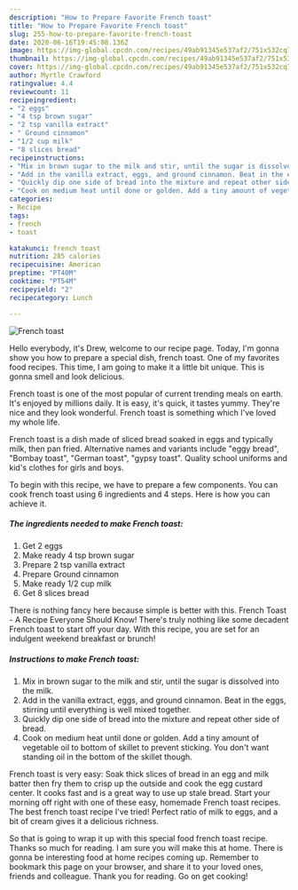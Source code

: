 ```yaml
---
description: "How to Prepare Favorite French toast"
title: "How to Prepare Favorite French toast"
slug: 255-how-to-prepare-favorite-french-toast
date: 2020-06-16T19:45:08.136Z
image: https://img-global.cpcdn.com/recipes/49ab91345e537af2/751x532cq70/french-toast-recipe-main-photo.jpg
thumbnail: https://img-global.cpcdn.com/recipes/49ab91345e537af2/751x532cq70/french-toast-recipe-main-photo.jpg
cover: https://img-global.cpcdn.com/recipes/49ab91345e537af2/751x532cq70/french-toast-recipe-main-photo.jpg
author: Myrtle Crawford
ratingvalue: 4.4
reviewcount: 11
recipeingredient:
- "2 eggs"
- "4 tsp brown sugar"
- "2 tsp vanilla extract"
- " Ground cinnamon"
- "1/2 cup milk"
- "8 slices bread"
recipeinstructions:
- "Mix in brown sugar to the milk and stir, until the sugar is dissolved into the milk."
- "Add in the vanilla extract, eggs, and ground cinnamon. Beat in the eggs, stirring until everything is well mixed together."
- "Quickly dip one side of bread into the mixture and repeat other side of bread."
- "Cook on medium heat until done or golden. Add a tiny amount of vegetable oil to bottom of skillet to prevent sticking. You don&#39;t want standing oil in the bottom of the skillet though."
categories:
- Recipe
tags:
- french
- toast

katakunci: french toast 
nutrition: 285 calories
recipecuisine: American
preptime: "PT40M"
cooktime: "PT54M"
recipeyield: "2"
recipecategory: Lunch

---
```



![French toast](https://img-global.cpcdn.com/recipes/49ab91345e537af2/751x532cq70/french-toast-recipe-main-photo.jpg)

Hello everybody, it's Drew, welcome to our recipe page. Today, I'm gonna show you how to prepare a special dish, french toast. One of my favorites food recipes. This time, I am going to make it a little bit unique. This is gonna smell and look delicious.

French toast is one of the most popular of current trending meals on earth. It's enjoyed by millions daily. It is easy, it's quick, it tastes yummy. They're nice and they look wonderful. French toast is something which I've loved my whole life.

French toast is a dish made of sliced bread soaked in eggs and typically milk, then pan fried. Alternative names and variants include &#34;eggy bread&#34;, &#34;Bombay toast&#34;, &#34;German toast&#34;, &#34;gypsy toast&#34;. Quality school uniforms and kid&#39;s clothes for girls and boys.


To begin with this recipe, we have to prepare a few components. You can cook french toast using 6 ingredients and 4 steps. Here is how you can achieve it.

<!--inarticleads1-->

##### The ingredients needed to make French toast:

1. Get 2 eggs
1. Make ready 4 tsp brown sugar
1. Prepare 2 tsp vanilla extract
1. Prepare  Ground cinnamon
1. Make ready 1/2 cup milk
1. Get 8 slices bread


There is nothing fancy here because simple is better with this. French Toast - A Recipe Everyone Should Know! There&#39;s truly nothing like some decadent French toast to start off your day. With this recipe, you are set for an indulgent weekend breakfast or brunch! 

<!--inarticleads2-->

##### Instructions to make French toast:

1. Mix in brown sugar to the milk and stir, until the sugar is dissolved into the milk.
1. Add in the vanilla extract, eggs, and ground cinnamon. Beat in the eggs, stirring until everything is well mixed together.
1. Quickly dip one side of bread into the mixture and repeat other side of bread.
1. Cook on medium heat until done or golden. Add a tiny amount of vegetable oil to bottom of skillet to prevent sticking. You don&#39;t want standing oil in the bottom of the skillet though.


French toast is very easy: Soak thick slices of bread in an egg and milk batter then fry them to crisp up the outside and cook the egg custard center. It cooks fast and is a great way to use up stale bread. Start your morning off right with one of these easy, homemade French toast recipes. The best french toast recipe I&#39;ve tried! Perfect ratio of milk to eggs, and a bit of cream gives it a delicious richness. 

So that is going to wrap it up with this special food french toast recipe. Thanks so much for reading. I am sure you will make this at home. There is gonna be interesting food at home recipes coming up. Remember to bookmark this page on your browser, and share it to your loved ones, friends and colleague. Thank you for reading. Go on get cooking!
